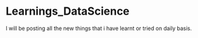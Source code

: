 # Learnings_DataScience

I will be posting all the new things that i have learnt or tried on daily basis.
